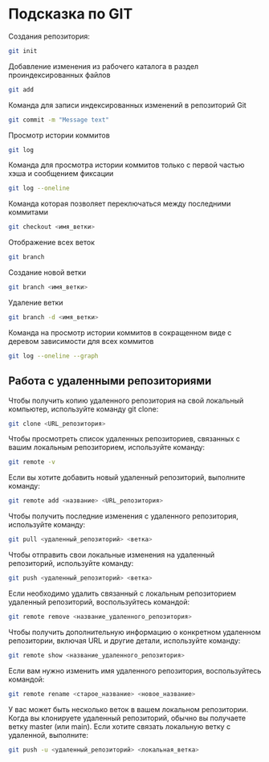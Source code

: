 # Подсказка по GIT

Создания репозитория:
```sh
git init
```

Добавление изменения из рабочего каталога в раздел проиндексированных файлов
```sh
git add
```
Команда для записи индексированных изменений в репозиторий Git
```sh
git commit -m "Message text"
```
Просмотр истории коммитов
```sh
git log
```
Команда для просмотра истории коммитов только с первой частью хэша и сообщением фиксации
```sh
git log --oneline
```
Команда которая позволяет переключаться между последними коммитами
```sh
git checkout <имя_ветки>
```

Отображение всех веток
```sh
git branch
```

Создание новой ветки
```sh
git branch <имя_ветки>
```

Удаление ветки
```sh
git branch -d <имя_ветки>
```

Команда на просмотр истории коммитов в сокращенном виде с деревом зависимости для всех коммитов
```sh
git log --oneline --graph
```
## Работа с удаленными репозиториями
Чтобы получить копию удаленного репозитория на свой локальный компьютер, используйте команду git clone:
```sh
git clone <URL_репозитория>
```
Чтобы просмотреть список удаленных репозиториев, связанных с вашим локальным репозиторием, используйте команду:
```sh
git remote -v
```
Если вы хотите добавить новый удаленный репозиторий, выполните команду:
```sh
git remote add <название> <URL_репозитория>
```
Чтобы получить последние изменения с удаленного репозитория, используйте команду:
```sh
git pull <удаленный_репозиторий> <ветка>
```
Чтобы отправить свои локальные изменения на удаленный репозиторий, используйте команду:
```sh
git push <удаленный_репозиторий> <ветка>
```
Если необходимо удалить связанный с локальным репозиторием удаленный репозиторий, воспользуйтесь командой:
```sh
git remote remove <название_удаленного_репозитория>
```
Чтобы получить дополнительную информацию о конкретном удаленном репозитории, включая URL и другие детали, используйте команду:
```sh
git remote show <название_удаленного_репозитория>
```
Если вам нужно изменить имя удаленного репозитория, воспользуйтесь командой:
```sh
git remote rename <старое_название> <новое_название>
```
У вас может быть несколько веток в вашем локальном репозитории. Когда вы клонируете удаленный репозиторий, обычно вы получаете ветку master (или main). Если хотите связать локальную ветку с удаленной, выполните:
```sh
git push -u <удаленный_репозиторий> <локальная_ветка>
```